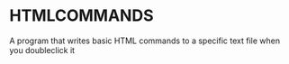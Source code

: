# HTMLCOMMANDS
A program that writes basic HTML commands to a specific text file when you doubleclick it

